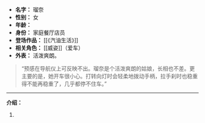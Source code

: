 
- **名字：** 瑠奈
- **性别：** 女
- **年龄：** 
- **身份：** 家庭餐厅店员
- **登场作品：** [[《汽油生活》]]
- **相关角色：** [[威姿]]（爱车）
- **外表：** 活泼爽朗。

> “预感在导航仪上可反映不出。瑠奈是个活泼爽朗的姑娘，长相也不差。更主要的是，她开车很小心。打转向灯时会轻柔地拨动手柄，拉手刹时也稳重得不能再稳重了，几乎都停不住车。”

---

**介绍：** 

1. 
